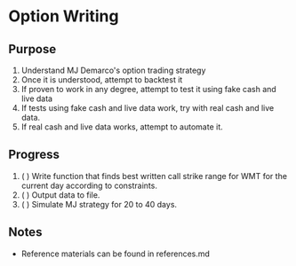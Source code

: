 # Option Writing
## Purpose
1. Understand MJ Demarco's option trading strategy
2. Once it is understood, attempt to backtest it
3. If proven to work in any degree, attempt to test it using fake cash and live data
4. If tests using fake cash and live data work, try with real cash and live data.
5. If real cash and live data works, attempt to automate it.

## Progress
1. ( ) Write function that finds best written call strike range for WMT for the current day according to constraints.
2. ( ) Output data to file.
3. ( ) Simulate MJ strategy for 20 to 40 days.

## Notes
* Reference materials can be found in references.md